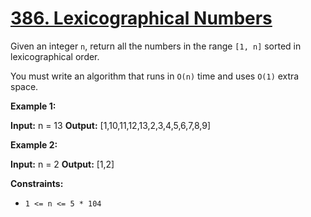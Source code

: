 # [386. Lexicographical Numbers](https://leetcode.com/problems/lexicographical-numbers/)

Given an integer  `n`, return all the numbers in the range  `[1, n]`  sorted in lexicographical order.

You must write an algorithm that runs in `O(n)` time and uses  `O(1)`  extra space.

**Example 1:**

**Input:** n = 13
**Output:** [1,10,11,12,13,2,3,4,5,6,7,8,9]

**Example 2:**

**Input:** n = 2
**Output:** [1,2]

**Constraints:**

-   `1 <= n <= 5 * 104`
